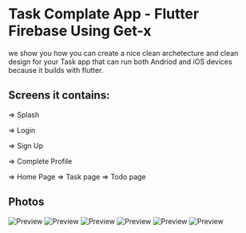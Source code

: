 # Task Complate App - Flutter Firebase Using Get-x


we show you how you can create a nice
clean archetecture and clean design for your Task app that can
run both Andriod and iOS devices because it builds with flutter.
## Screens it contains:

=> Splash

=> Login

=> Sign Up

=> Complete Profile

=> Home Page
=> Task page
=> Todo page
## Photos
![Preview](/login.jpg)
![Preview](/regs.jpg)
![Preview](/home.jpg)
![Preview](/task.jpg)
![Preview](/todo.jpg)
![Preview](/profile.jpg)
